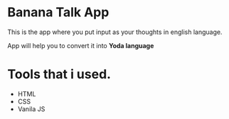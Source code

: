 <h1>Banana Talk App</h1>

<p>This is the app where you put input as your thoughts in english language.</p>
<p>App will help you to convert it into <span><strong>Yoda language</strong></span></p>

<h1>Tools that i used.</h1>
<ul>
    <li>HTML</li>
    <li>CSS</li>
    <li>Vanila JS</li>
</ul>
